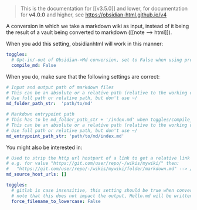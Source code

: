 > This is the documentation for [[v3.5.0]] and lower, for documentation for **v4.0.0** and higher, see https://obsidian-html.github.io/v4

A conversion in which we take a markdown wiki as input, instead of it being the result of a vault being converted to markdown ([[note --> html]]).

When you add this setting, obsidianhtml will work in this manner:

``` yaml
toggles:
  # Opt-in/-out of Obsidian->Md conversion, set to False when using proper markdown as input
  compile_md: False
```

When you do, make sure that the following settings are correct:

``` yaml
# Input and output path of markdown files
# This can be an absolute or a relative path (relative to the working directory when calling obsidianhtml)
# Use full path or relative path, but don't use ~/
md_folder_path_str:  'path/to/md'

# Markdown entrypoint path
# This has to be md_folder_path_str + '/index.md' when toggles/compile_md == True
# This can be an absolute or a relative path (relative to the working directory when calling obsidianhtml)
# Use full path or relative path, but don't use ~/
md_entrypoint_path_str: 'path/to/md/index.md'
```

You might also be interested in:

``` yaml
# Used to strip the http url hostpart of a link to get a relative link
# e.g. for value "https://git.com/user/repo/-/wikis/mywiki/" then:
#   "https://git.com/user/repo/-/wikis/mywiki/folder/markdown.md" --> /folder/markdown.md
md_source_host_urls: []

toggles:
  # gitlab is case insensitive, this setting should be true when converting a wiki from that source
  # note that this does not impact the output, Hello.md will be written to Hello.html
  force_filename_to_lowercase: False
```

